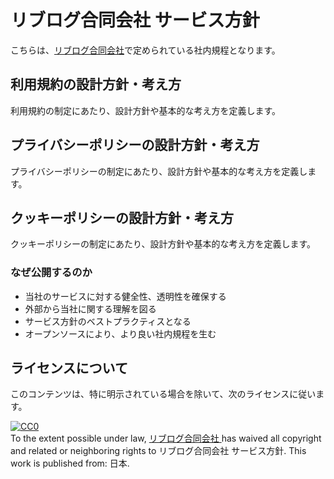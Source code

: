 # リブログ合同会社 サービス方針
こちらは、[リブログ合同会社](https://livlog.jp)で定められている社内規程となります。<br>

## 利用規約の設計方針・考え方

利用規約の制定にあたり、設計方針や基本的な考え方を定義します。

## プライバシーポリシーの設計方針・考え方

プライバシーポリシーの制定にあたり、設計方針や基本的な考え方を定義します。

## クッキーポリシーの設計方針・考え方

クッキーポリシーの制定にあたり、設計方針や基本的な考え方を定義します。

### なぜ公開するのか

* 当社のサービスに対する健全性、透明性を確保する
* 外部から当社に関する理解を図る
* サービス方針のベストプラクティスとなる
* オープンソースにより、より良い社内規程を生む


## ライセンスについて

このコンテンツは、特に明示されている場合を除いて、次のライセンスに従います。

<p xmlns:dct="http://purl.org/dc/terms/" xmlns:vcard="http://www.w3.org/2001/vcard-rdf/3.0#">
  <a rel="license"
     href="http://creativecommons.org/publicdomain/zero/1.0/">
    <img src="http://i.creativecommons.org/p/zero/1.0/88x31.png" style="border-style: none;" alt="CC0" />
  </a>
  <br />
  To the extent possible under law,
  <a rel="dct:publisher" href="https://livlog.jp/">
    <span property="dct:title">リブログ合同会社</span>
  </a>
  has waived all copyright and related or neighboring rights to
  <span property="dct:title">リブログ合同会社 サービス方針</span>.
  This work is published from:
  <span property="vcard:Country" datatype="dct:ISO3166" content="JP" about="http://translimit.co.jp/">日本</span>.
</p>
